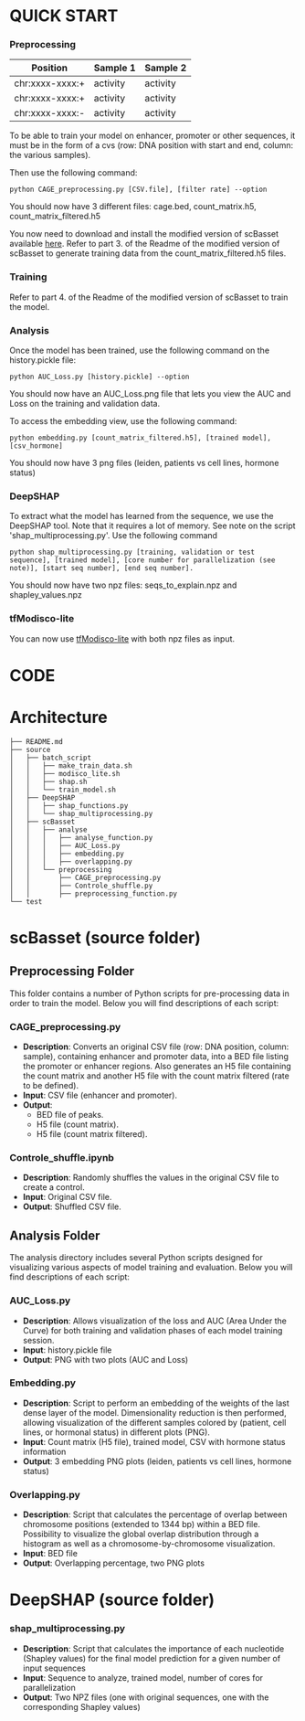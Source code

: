 # QUICK START

### Preprocessing

| Position | Sample 1 | Sample 2 |
|----------|----------|----------|
| chr:xxxx-xxxx:+ | activity | activity |
| chr:xxxx-xxxx:+ | activity | activity |
| chr:xxxx-xxxx:- | activity | activity |

To be able to train your model on enhancer, promoter or other sequences, it must be in the form of a cvs (row: DNA position with start and end, column: the various samples).

Then use the following command:

```
python CAGE_preprocessing.py [CSV.file], [filter rate] --option
```

You should now have 3 different files: cage.bed, count_matrix.h5, count_matrix_filtered.h5

You now need to download and install the modified version of scBasset available [here](https://github.com/Pascal676767/scBasset).
Refer to part 3. of the Readme of the modified version of scBasset to generate training data from the count_matrix_filtered.h5 files.

### Training

Refer to part 4. of the Readme of the modified version of scBasset to train the model.

### Analysis

Once the model has been trained, use the following command on the history.pickle file:
```
python AUC_Loss.py [history.pickle] --option
```
You should now have an AUC_Loss.png file that lets you view the AUC and Loss on the training and validation data.

To access the embedding view, use the following command:
```
python embedding.py [count_matrix_filtered.h5], [trained model], [csv_hormone]
```
You should now have 3 png files (leiden, patients vs cell lines, hormone status)

### DeepSHAP

To extract what the model has learned from the sequence, we use the DeepSHAP tool. Note that it requires a lot of memory. See note on the script 'shap_multiprocessing.py'.
Use the following command
```
python shap_multiprocessing.py [training, validation or test sequence], [trained model], [core number for parallelization (see note)], [start seq number], [end seq number].
```
You should now have two npz files: seqs_to_explain.npz and shapley_values.npz

### tfModisco-lite

You can now use [tfModisco-lite](https://github.com/jmschrei/tfmodisco-lite) with both npz files as input.



# CODE

# Architecture

```
├── README.md
├── source
│   ├── batch_script
│   │   ├── make_train_data.sh
│   │   ├── modisco_lite.sh
│   │   ├── shap.sh
│   │   └── train_model.sh
│   ├── DeepSHAP
│   │   ├── shap_functions.py
│   │   └── shap_multiprocessing.py
│   ├── scBasset
│   │   ├── analyse
│   │   │   ├── analyse_function.py
│   │   │   ├── AUC_Loss.py
│   │   │   ├── embedding.py
│   │   │   ├── overlapping.py
│   │   └── preprocessing
│   │       ├── CAGE_preprocessing.py
│   │       ├── Controle_shuffle.py
│   │       ├── preprocessing_function.py
└── test
```


# scBasset (source folder)

## Preprocessing Folder

This folder contains a number of Python scripts for pre-processing data in order to train the model. Below you will find descriptions of each script:

### CAGE_preprocessing.py
- **Description**: Converts an original CSV file (row: DNA position, column: sample), containing enhancer and promoter data, into a BED file listing the promoter or enhancer regions. Also generates an H5 file containing the count matrix and another H5 file with the count matrix filtered (rate to be defined).
- **Input**: CSV file (enhancer and promoter).
- **Output**:
  - BED file of peaks.
  - H5 file (count matrix).
  - H5 file (count matrix filtered).

### Controle_shuffle.ipynb
- **Description**: Randomly shuffles the values in the original CSV file to create a control.
- **Input**: Original CSV file.
- **Output**: Shuffled CSV file.

## Analysis Folder

The analysis directory includes several Python scripts designed for visualizing various aspects of model training and evaluation. Below you will find descriptions of each script:

### AUC_Loss.py
- **Description**: Allows visualization of the loss and AUC (Area Under the Curve) for both training and validation phases of each model training session.
- **Input**: history.pickle file
- **Output**: PNG with two plots (AUC and Loss)

### Embedding.py
- **Description**: Script to perform an embedding of the weights of the last dense layer of the model. Dimensionality reduction is then performed, allowing visualization of the different samples colored by (patient, cell lines, or hormonal status) in different plots (PNG).
- **Input**: Count matrix (H5 file), trained model, CSV with hormone status information
- **Output**: 3 embedding PNG plots (leiden, patients vs cell lines, hormone status)

### Overlapping.py
- **Description**: Script that calculates the percentage of overlap between chromosome positions (extended to 1344 bp) within a BED file. 
Possibility to visualize the global overlap distribution through a histogram as well as a chromosome-by-chromosome visualization. 
- **Input**: BED file
- **Output**: Overlapping percentage, two PNG plots


# DeepSHAP (source folder)

### shap_multiprocessing.py
- **Description**: Script that calculates the importance of each nucleotide (Shapley values) for the final model prediction for a given number of input sequences 
- **Input**: Sequence to analyze, trained model, number of cores for parallelization 
- **Output**: Two NPZ files (one with original sequences, one with the corresponding Shapley values)




